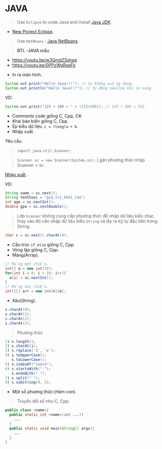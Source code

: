 # JAVA
>Use `Eclipse` to code Java and install [Java JDK](https://www.oracle.com/java/technologies/downloads/).

* [New Project Eclipse](https://www.youtube.com/watch?v=uksb46znL58). 

>Use `NetBeans` : [Java NetBeans](https://www3.ntu.edu.sg/home/ehchua/programming/howto/netbeans_howto.html). 

> **BTL -JAVA mẫu**

  * https://youtu.be/w3QmdZSshag
  * https://youtu.be/0PPzWgRxpFk

- In ra màn hình.

```java
System.out.print("Hello Java!!!"); // In không xuống dòng.
System.out.println("Hello Java!!!"); // Tự động newline khi in xong.
```
VD:

```java
System.out.print("125 + 206 = " + (125+206)); // 125 + 206 = 331.
```

- Comments code giống C, Cpp, C#.
- Khai báo biến giống C, Cpp.
- Ép kiểu dữ liệu. `c = (long)a + b`.
- Nhập xuất.

Yêu cầu: 
>`import java.util.Scanner;`.

>`Scanner sc = new Scanner(System.in);` | gán phương thức nhập Scanner = sc .

[Nhập xuất](https://loda.me/articles/jav4-nhap-xuat-du-lieu-trong-java) .

VD:

```java
String name = sc.next();
String tenChuoi = "giá_trị_khởi_tạo";
int age = sc.nextInt();
double gpa = sc.nextDouble();
```

> Lớp `Scanner` không cung cấp phương thức để nhập dữ liệu kiểu char, thay vào đó cần nhập dữ liệu kiểu `String` và lấy ra ký tự đầu tiên trong String.

```java
char c = sc.next().charAt(0);
```

- Cấu trúc `if else` giống C, Cpp.
- Vòng lặp giống C, Cpp.
- Mảng(Array).

```java
// Mảng một chiều.
int[] a = new int[10];
for(int i = 0; i < 10; i++){
  a[i] = sc.nextInt();
}
// Mảng hai chiều.
int[][] arr = new int[n][m];
```

- Xâu(String).

```java
s.charAt(0);
s.charAt(1);
s.charAt(2);
s.charAt(3);
```

> Phương thức

```java
1) s.length();
2) s.charAt(i);
3) s.replace('3', 'e');
4) s.toUpperCase();
   s.toLowerCase();
5) s.indexOf("learn");
6) s.startsWith(" ");
   s.endsWith(" ");
7) s.split(" ");
8) s.substring(0, 2);
```

- Một số phương thức:(Hàm con).
>Truyền đối số như C, Cpp.

```java
public class <name>{
  public static int <name>(int ...){
    ...
  }
  public static void main(String[] args){
    ...
  }
}
```

